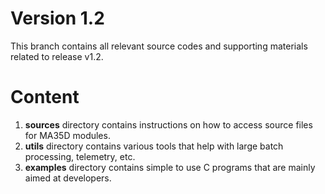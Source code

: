 # Version 1.2
This branch contains all relevant source codes and supporting materials related to release v1.2.

# Content


1. __sources__ directory contains instructions on how to access source files for MA35D modules.
1. __utils__ directory contains various tools that help with large batch processing, telemetry, etc.
1. __examples__ directory contains simple to use C programs that are mainly aimed  at developers. 
